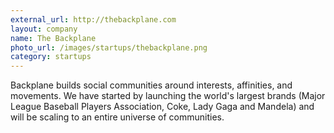 ```yaml
---
external_url: http://thebackplane.com
layout: company
name: The Backplane
photo_url: /images/startups/thebackplane.png
category: startups
---
```

Backplane builds social communities around interests, affinities, and movements. We have started by launching the world's largest brands (Major League Baseball Players Association, Coke, Lady Gaga and Mandela) and will be scaling to an entire universe of communities.
